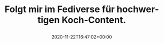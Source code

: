 ---
retweeted: false
source: <a href="http://twitter.com/download/android" rel="nofollow">Twitter for Android</a>
entities:
  hashtags: []
  symbols: []
  user_mentions: []
  urls:
  - url: https://t.co/qtIael7f67
    expanded_url: https://twitter.com/baschtdotcom/status/1330522806665306112
    display_url: twitter.com/baschtdotcom/s…
    indices:
    - '54'
    - '77'
display_text_range:
- '0'
- '77'
favorite_count: '2'
id_str: '1330553386899529729'
truncated: false
retweet_count: '0'
id: '1330553386899529729'
possibly_sensitive: false
created_at: Sun Nov 22 16:47:02 +0000 2020
favorited: false
full_text: Folgt mir im Fediverse für hochwertigen Koch-Content.
lang: de
quote_url: https://twitter.com/baschtdotcom/status/1330522806665306112
tags:
- pesos/twitter
date: '2020-11-22T16:47:02+00:00'
src: https://twitter.com/bascht/status/1330553386899529729
original_url: https://twitter.com/bascht/status/1330553386899529729
type: twitter_tweet
text: Folgt mir im Fediverse für hochwertigen Koch-Content.
title: 'Folgt mir im Fediverse für hochwertigen Koch-Content.

  '

---